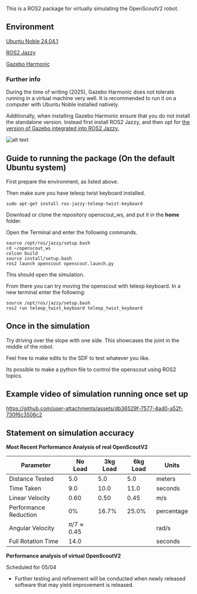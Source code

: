 This is a ROS2 package for virtually simulating the OpenScoutV2 robot.

## Environment
[Ubuntu Noble 24.04.1](https://releases.ubuntu.com/noble/) 

[ROS2 Jazzy](https://docs.ros.org/en/jazzy/Installation.html)

[Gazebo Harmonic](https://gazebosim.org/docs/harmonic/ros_installation/)
 
### Further info
During the time of writing (2025), Gazebo Harmonic does not tolerate running in a virtual machine very well. It is recommended to run it on a computer with Ubuntu Noble installed natively. 

Additionally, when installing Gazebo Harmonic ensure that you do not install the standalone version. Instead first install ROS2 Jazzy, and then opt for [the version of Gazebo integrated into ROS2 Jazzy.](https://docs.ros.org/en/jazzy/Installation.html)

![alt text](https://github.com/ilovemicroplastics/OpenScout/blob/main/Software/simulation/openscout_ws/openscout_sim.png)

## Guide to running the package (On the default Ubuntu system)

First prepare the environment, as listed above.

Then make sure you have teleop twist keyboard installed.
````
sudo apt-get install ros-jazzy-teleop-twist-keyboard
````

Download or clone the repository openscout_ws, and put it in the **home** folder.

Open the Terminal and enter the following commands.

````
source /opt/ros/jazzy/setup.bash
cd ~/openscout_ws
colcon build
source install/setup.bash
ros2 launch openscout openscout.launch.py
````

This should open the simulation.

From there you can try moving the openscout with teleop keyboard.
In a new terminal enter the following:
````
source /opt/ros/jazzy/setup.bash
ros2 run teleop_twist_keyboard teleop_twist_keyboard
````

## Once in the simulation

Try driving over the slope with one side. This showcases the joint in the middle of the robot.

Feel free to make edits to the SDF to test whatever you like.

Its possible to make a python file to control the openscout using ROS2 topics.

## Example video of simulation running once set up

https://github.com/user-attachments/assets/db36529f-7577-4ad0-a52f-730f6c3506c2

## Statement on simulation accuracy

**Most Recent Performance Analysis of real OpenScoutV2**

| **Parameter**           | **No Load** | **3kg Load** | **6kg Load** | **Units**   |
|-------------------------|-------------|--------------|--------------|-------------|
| Distance Tested          | 5.0         | 5.0          | 5.0          | meters     |
| Time Taken               | 9.0         | 10.0         | 11.0         | seconds    |
| Linear Velocity          | 0.60        | 0.50         | 0.45         | m/s        |
| Performance Reduction    | 0%          | 16.7%        | 25.0%        | percentage |
| Angular Velocity         | $\pi/7 \approx 0.45$ |  |  | rad/s      |
| Full Rotation Time       | 14.0        |          |          | seconds    |

**Performance analysis of virtual OpenScoutV2**

Scheduled for 05/04



- Further testing and refinement will be conducted when newly released software that may yield improvement is released.
